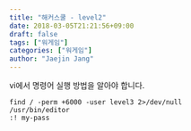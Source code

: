 ```yaml
---
title: "해커스쿨 - level2"
date: 2018-03-05T21:21:56+09:00
draft: false
tags: ["워게임"]
categories: ["워게임"]
author: "Jaejin Jang"
---
```


vi에서 명령어 실행 방법을 알아야 합니다.

```
find / -perm +6000 -user level3 2>/dev/null
/usr/bin/editor
:! my-pass
```

